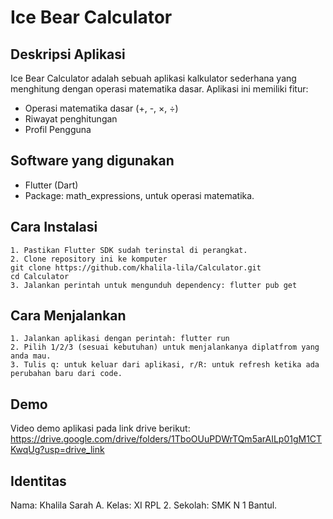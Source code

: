# Ice Bear Calculator
## Deskripsi Aplikasi

Ice Bear Calculator adalah sebuah aplikasi kalkulator sederhana yang menghitung dengan operasi matematika dasar. Aplikasi ini memiliki fitur:
* Operasi matematika dasar (+, -, ×, ÷)
* Riwayat penghitungan
* Profil Pengguna

## Software yang digunakan
* Flutter (Dart)
* Package: math_expressions, untuk operasi matematika.

## Cara Instalasi
    1. Pastikan Flutter SDK sudah terinstal di perangkat.
    2. Clone repository ini ke komputer 
    git clone https://github.com/khalila-lila/Calculator.git 
    cd Calculator 
    3. Jalankan perintah untuk mengunduh dependency: flutter pub get

## Cara Menjalankan
    1. Jalankan aplikasi dengan perintah: flutter run 
    2. Pilih 1/2/3 (sesuai kebutuhan) untuk menjalankanya diplatfrom yang anda mau.
    3. Tulis q: untuk keluar dari aplikasi, r/R: untuk refresh ketika ada perubahan baru dari code.

## Demo
Video demo aplikasi pada link drive berikut:
https://drive.google.com/drive/folders/1TboOUuPDWrTQm5arAILp01gM1CTKwqUg?usp=drive_link

## Identitas
Nama: Khalila Sarah A.
Kelas: XI RPL 2.
Sekolah: SMK N 1 Bantul.
